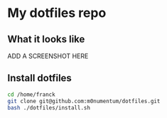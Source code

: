 # My dotfiles repo

## What it looks like

ADD A SCREENSHOT HERE

## Install dotfiles

```bash
cd /home/franck
git clone git@github.com:m0numentum/dotfiles.git
bash ./dotfiles/install.sh
```
